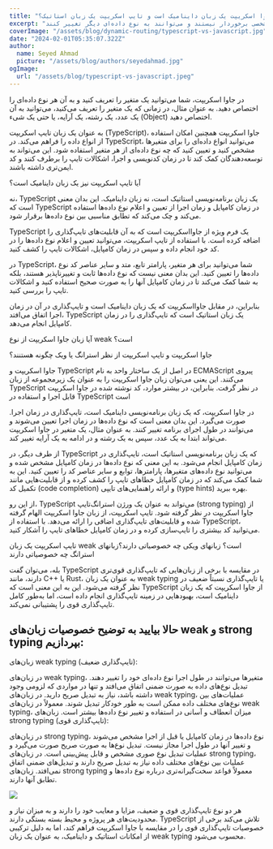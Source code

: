 ```yaml
---
title: "آیا جاوا اسکریپت یک زبان داینامیک است و تایپ اسکریپت یک زبان استاتیک؟"
excerpt: "بله، جاوا اسکریپت یک زبان برنامه‌نویسی داینامیک است. این به این معنی است که در جاوا اسکریپت، متغیرها در زمان اجرا از نوع داده مشخصی برخوردار نیستند و می‌توانند به نوع داده‌ای دیگر تغییر کنند."
coverImage: "/assets/blog/dynamic-routing/typescript-vs-javascript.jpg"
date: "2024-02-01T05:35:07.322Z"
author:
  name: Seyed Ahmad
  picture: "/assets/blog/authors/seyedahmad.jpg"
ogImage:
  url: "/assets/blog/typescript-vs-javascript.jpeg"
---
```


در جاوا اسکریپت، شما می‌توانید یک متغیر را تعریف کنید و به آن هر نوع داده‌ای را اختصاص دهید. به عنوان مثال، در زمانی که یک متغیر را تعریف می‌کنید، می‌توانید به آن یک عدد، یک رشته، یک آرایه، یا حتی یک شیء (Object) اختصاص دهید. 

به عنوان یک زبان تایپ اسکریپت (TypeScript)، جاوا اسکریپت همچنین امکان استفاده از انواع داده را فراهم می‌کند. در TypeScript، می‌توانید انواع داده‌ای را برای متغیرها مشخص کنید و تعیین کنید که چه نوع داده‌ای از هر متغیر استفاده شود. این می‌تواند به توسعه‌دهندگان کمک کند تا در زمان کدنویسی و اجرا، اشکالات تایپ را برطرف کنند و کد ایمن‌تری داشته باشند.

آیا تایپ اسکریپت نیز یک زبان داینامیک است؟

نه، TypeScript یک زبان برنامه‌نویسی استاتیک است، نه زبان داینامیک. این بدان معنی است که TypeScript در زمان کامپایل و زمان اجرا از تعیین و اعلام نوع داده‌ها استفاده می‌کند و چک می‌کند که تطابق مناسبی بین نوع داده‌ها برقرار شود.

TypeScript یک فرم ویژه از جاوااسکریپت است که به آن قابلیت‌های تایپ‌گذاری را اضافه کرده است. با استفاده از تایپ اسکریپت، می‌توانید تعیین و اعلام نوع داده‌ها را در کد خود انجام داده و سپس در زمان کامپایل، اشکالات تایپ را کشف کنید.

در TypeScript، شما می‌توانید برای هر متغیر، پارامتر تابع، متد و سایر عناصر کد نوع داده‌ها را تعیین کنید. این بدان معنی نیست که نوع داده‌ها ثابت و تغییرناپذیر هستند، بلکه به شما کمک می‌کند تا در زمان کامپایل آنها را به صورت صحیح استفاده کنید و اشکالات تایپ را بررسی کنید.

بنابراین، در مقابل جاوااسکریپت که یک زبان داینامیک است و تایپ‌گذاری در آن در زمان اجرا اتفاق می‌افتد، TypeScript یک زبان استاتیک است که تایپ‌گذاری را در زمان کامپایل انجام می‌دهد.

آیا زبان جاوا اسکریپت از نوع weak است؟

جاوا اسکریپت و تایپ اسکریپت از نظر استرانگ یا ویک چگونه هستنند؟

جاوا اسکریپت و TypeScript در اصل از یک ساختار واحد به نام ECMAScript پیروی می‌کنند. این یعنی می‌توان زبان جاوا اسکریپت را به عنوان یک زیرمجموعه از زبان TypeScript در نظر گرفت. بنابراین، در بیشتر موارد، کد نوشته شده در جاوا اسکریپت قابل اجرا و استفاده در TypeScript است

.در جاوا اسکریپت، که یک زبان برنامه‌نویسی داینامیک است، تایپ‌گذاری در زمان اجرا صورت می‌گیرد. این بدان معنی است که نوع داده‌ها در زمان اجرا تعیین می‌شوند و می‌توانند در طول اجرای برنامه تغییر کنند. به عنوان مثال، یک متغیر در جاوا اسکریپت می‌تواند ابتدا به یک عدد، سپس به یک رشته و در ادامه به یک آرایه تغییر کند.

از طرف دیگر، در TypeScript که یک زبان برنامه‌نویسی استاتیک است، تایپ‌گذاری در زمان کامپایل انجام می‌شود. به این معنی که نوع داده‌ها در زمان کامپایل مشخص شده و می‌توانید نوع داده‌های متغیرها، پارامترها، توابع و سایر عناصر کد را تعیین کنید. این به شما کمک می‌کند که در زمان کامپایل خطاهای تایپ را کشف کرده و از قابلیت‌هایی مانند تکمیل کد (code completion) و ارائه راهنمایی‌های تایپی (type hints) بهره ببرید.

از این رو، TypeScript می‌تواند به عنوان یک ورژن استرانگ‌تایپ (strong typing) از جاوا اسکریپت در نظر گرفته شود. تایپ اسکریپت، از زبان جاوا اسکریپت الهام گرفته شده و قابلیت‌های تایپ‌گذاری اضافی را ارائه می‌دهد. با استفاده از TypeScript، می‌توانید کد بیشتری را تایپ‌سازی کرده و در زمان کامپایل خطاهای تایپ را آشکار کنید.

تایپ اسکریپت یک زبان weak است؟ زبانهای ویکی چه خصوصیاتی دارند؟زبانهای استرانگ چه خصوصیاتی دارند

بله، می‌توان گفت TypeScript در مقایسه با برخی از زبان‌هایی که تایپ‌گذاری قوی‌تری دارند، مانند C++ یا Rust، به عنوان یک زبان weak typing یا تایپ‌گذاری نسبتاً ضعیف در نظر گرفته می‌شود. این به این معنی است که TypeScript از جاوا اسکریپت که یک زبان داینامیک است، بهبودهایی در زمینه تایپ‌گذاری انجام داده است، اما به‌طور کامل تایپ‌گذاری قوی را پشتیبانی نمی‌کند.
## حالا بیایید به توضیح خصوصیات زبان‌های weak و strong typing بپردازیم:


زبان‌های weak typing (تایپ‌گذاری ضعیف):

در زبان‌های weak typing، متغیرها می‌توانند در طول اجرا نوع داده‌ای خود را تغییر دهند.
تبدیل نوع‌های داده به صورت ضمنی اتفاق می‌افتد و تنها در مواردی که لزومی وجود داشته باشد، نیاز به تبدیل صریح دارید.
در زبان‌های weak typing، عملیات‌های بین نوع‌های مختلف داده ممکن است به طور خودکار تبدیل شوند.
معمولاً در زبان‌های weak typing، میزان انعطاف و آسانی در استفاده و تغییر نوع داده‌ها بیشتر است.
زبان‌های strong typing (تایپ‌گذاری قوی):

در زبان‌های strong typing، نوع داده‌ها در زمان کامپایل یا قبل از اجرا مشخص می‌شوند و تغییر آنها در طول اجرا مجاز نیست.
تبدیل نوع‌ها به صورت صریح صورت می‌گیرد و عملیات تبدیل نوع صوری مشخص و قابل پیش‌بینی است.
در زبان‌های strong typing، عملیات بین نوع‌های مختلف داده نیاز به تبدیل صریح دارند و تبدیل‌های ضمنی اتفاق نمی‌افتد.
زبان‌های strong typing معمولاً قواعد سخت‌گیرانه‌تری درباره نوع داده‌ها و تطابق آنها دارند.

<img src="/assets/blog/dynamic-routing/What-is-the-difference-between-statically-typed-and-dynamically-typed-languages.jpg">


هر دو نوع تایپ‌گذاری قوی و ضعیف، مزایا و معایب خود را دارند و به میزان نیاز و محدودیت‌های هر پروژه و محیط بسته بستگی دارند. TypeScript تلاش می‌کند برخی از خصوصیات تایپ‌گذاری قوی را در مقایسه با جاوا اسکریپت فراهم کند، اما به دلیل ترکیبی از امکانات استاتیک و داینامیک، به عنوان یک زبان weak typing محسوب می‌شود.
